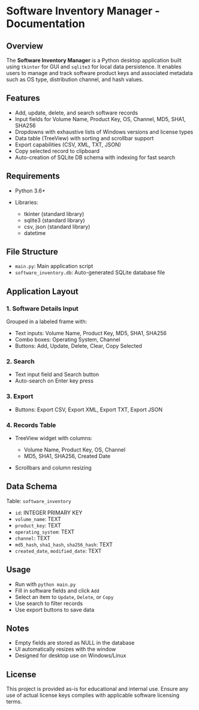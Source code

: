 # Software Inventory Manager - Documentation

## Overview

The **Software Inventory Manager** is a Python desktop application built using `tkinter` for GUI and `sqlite3` for local data persistence. It enables users to manage and track software product keys and associated metadata such as OS type, distribution channel, and hash values.

## Features

* Add, update, delete, and search software records
* Input fields for Volume Name, Product Key, OS, Channel, MD5, SHA1, SHA256
* Dropdowns with exhaustive lists of Windows versions and license types
* Data table (TreeView) with sorting and scrollbar support
* Export capabilities (CSV, XML, TXT, JSON)
* Copy selected record to clipboard
* Auto-creation of SQLite DB schema with indexing for fast search

## Requirements

* Python 3.6+
* Libraries:

  * tkinter (standard library)
  * sqlite3 (standard library)
  * csv, json (standard library)
  * datetime

## File Structure

* `main.py`: Main application script
* `software_inventory.db`: Auto-generated SQLite database file

## Application Layout

### 1. Software Details Input

Grouped in a labeled frame with:

* Text inputs: Volume Name, Product Key, MD5, SHA1, SHA256
* Combo boxes: Operating System, Channel
* Buttons: Add, Update, Delete, Clear, Copy Selected

### 2. Search

* Text input field and Search button
* Auto-search on Enter key press

### 3. Export

* Buttons: Export CSV, Export XML, Export TXT, Export JSON

### 4. Records Table

* TreeView widget with columns:

  * Volume Name, Product Key, OS, Channel
  * MD5, SHA1, SHA256, Created Date
* Scrollbars and column resizing

## Data Schema

Table: `software_inventory`

* `id`: INTEGER PRIMARY KEY
* `volume_name`: TEXT
* `product_key`: TEXT
* `operating_system`: TEXT
* `channel`: TEXT
* `md5_hash`, `sha1_hash`, `sha256_hash`: TEXT
* `created_date`, `modified_date`: TEXT

## Usage

* Run with `python main.py`
* Fill in software fields and click `Add`
* Select an item to `Update`, `Delete`, or `Copy`
* Use search to filter records
* Use export buttons to save data

## Notes

* Empty fields are stored as NULL in the database
* UI automatically resizes with the window
* Designed for desktop use on Windows/Linux

## License

This project is provided as-is for educational and internal use. Ensure any use of actual license keys complies with applicable software licensing terms.
